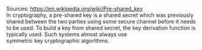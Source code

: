 Sources:
https://en.wikipedia.org/wiki/Pre-shared_key
\
In cryptography, a pre-shared key is a shared secret which was previously shared between the two parties using some secure channel before it needs to be used. To build a key from shared secret, the key derivation function is typically used. Such systems almost always use symmetric key cryptographic algorithms.
